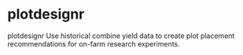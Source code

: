 # plotdesignr
plotdesignr
Use historical combine yield data to create plot placement recommendations for on-farm research experiments.
